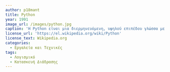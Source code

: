```yaml
---
author: p18mant
title: Python
year: 1991
image_url: /images/python.jpg
caption: 'Η Python είναι µια διερµηνευόµενη, υψηλού επιπέδου γλώσσα µε δυναµική σηµασιολογία (semantics). Η ϕιλοσοφία της ενθαρρύνει την αναγνωσιµότητα του κώδικα και έχει µια αρκετά µεγάλη κύρια ϐιβλιοθήκη (standard library) Από την αρχή της ανάπτυξης της ενθαρρύνεται η ανάπτυξη των εφαρµογών µέσω της Python να είναι όσο πιο απλή γίνεται. Αυτό γίνεται και όσον αφορά την εκµάθηση της ίδιας της γλώσσας, όπου προσπαθείται να υπάρχει µια οµαλή καµπύλη εκµάθησης και όσον αφορά την αναγνωσιµότητα του παραγόµενου κώδικα. Απότοκος των παραπάνω είναι η ευκολία στην συντήρηση του κώδικα και την επέκταση του. Η Python να επιτρέπει την ταχύτατη ανάπτυξη εφαρµογών ειδικά σε σχέση µε άλλες γλώσσες χαµηλότερου επιπέδου (πχ C, C++) ενώ λέγεται ότι συνήθως τα προγράµµατα σε Python είναι 3 − 5 ϕορές µικρότερα σε σχέση µε τα αντίστοιχα σε Java. Όσο πιο υψηλού επιπέδου µια γλώσσα προγραµµατισµού είναι, τόσο πιο κοντά στην σκέψη του ανθρώπου ϐρίσκεται. Αυτό σηµαίνει ότι είναι πιο εύκολο να γραφτούν προγράµµατα σε υψηλού επιπέδου γλώσσες (υψηλό επίπεδο αφαίρεσης) και συνήθως λειτουργούν σε περισσότερες πλατφόρµες.'
license_url: 'https://el.wikipedia.org/wiki/Python'
license_text: Wikipedia.org
categories:
  - Εργαλεία και Τεχνικές
tags:
  - Λογισμικό
  - Κατασκευή Διάδρασης
---
```

